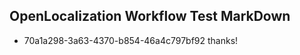 ## OpenLocalization Workflow Test MarkDown
* 70a1a298-3a63-4370-b854-46a4c797bf92 thanks!

<!--HONumber=Sep16_HO1-->


